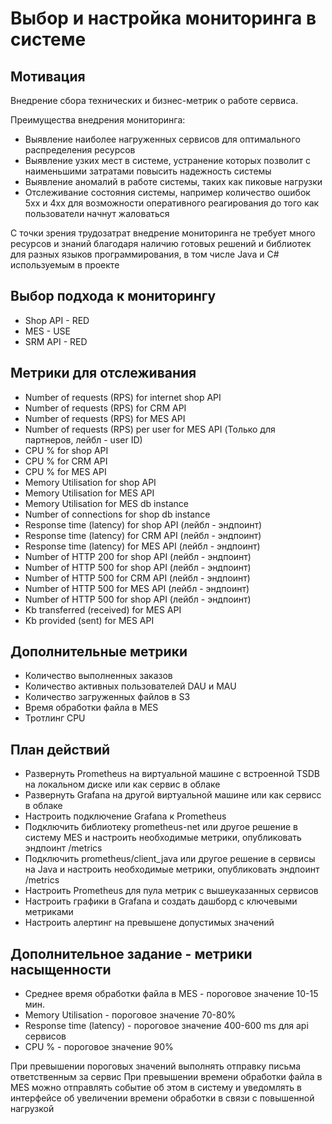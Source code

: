 # Выбор и настройка мониторинга в системе

## Мотивация

Внедрение сбора технических и бизнес-метрик о работе сервиса.

Преимущества внедрения мониторинга:
 - Выявление наиболее нагруженных сервисов для оптимального распределения ресурсов
 - Выявление узких мест в системе, устранение которых позволит с наименьшими затратами повысить надежность системы
 - Выявление аномалий в работе системы, таких как пиковые нагрузки
 - Отслеживание состояния системы, например количество ошибок 5xx и 4xx для возможности оперативного реагирования до того как пользователи начнут жаловаться

С точки зрения трудозатрат внедрение мониторинга не требует много ресурсов и знаний благодаря наличию готовых решений и библиотек для разных языков программирования,
в том числе Java и C# используемым в проекте 

## Выбор подхода к мониторингу

- Shop API - RED
- MES - USE
- SRM API - RED

## Метрики для отслеживания

- Number of requests (RPS) for internet shop API
- Number of requests (RPS) for CRM API
- Number of requests (RPS) for MES API
- Number of requests (RPS) per user for MES API (Только для партнеров, лейбл - user ID)
- CPU % for shop API 
- CPU % for CRM API 
- CPU % for MES API
- Memory Utilisation for shop API
- Memory Utilisation for MES API
- Memory Utilisation for MES db instance
- Number of connections for shop db instance
- Response time (latency) for shop API (лейбл - эндпоинт)
- Response time (latency) for CRM API (лейбл - эндпоинт)
- Response time (latency) for MES API (лейбл - эндпоинт)
- Number of HTTP 200 for shop API (лейбл - эндпоинт)
- Number of HTTP 500 for shop API (лейбл - эндпоинт)
- Number of HTTP 500 for CRM API (лейбл - эндпоинт)
- Number of HTTP 500 for MES API (лейбл - эндпоинт)
- Number of HTTP 500 for shop API (лейбл - эндпоинт)
- Kb transferred (received) for MES API
- Kb provided (sent) for MES API

## Дополнительные метрики

- Количество выполненных заказов
- Количество активных пользователей DAU и MAU
- Количество загруженных файлов в S3
- Время обработки файла в MES
- Тротлинг CPU

## План действий

- Развернуть Prometheus на виртуальной машине c встроенной TSDB на локальном диске или как сервис в облаке
- Развернуть Grafana на другой виртуальной машине или как сервисс в облаке
- Настроить подключение Grafana к Prometheus
- Подключить библиотеку prometheus-net или другое решение в систему MES и настроить необходимые метрики, опубликовать эндпоинт /metrics
- Подключить prometheus/client_java или другое решение в сервисы на Java и настроить необходимые метрики, опубликовать эндпоинт /metrics
- Настроить Prometheus для пула метрик с вышеуказанных сервисов
- Настроить графики в Grafana и создать дашборд с ключевыми метриками
- Настроить алертинг на превышене допустимых значений

## Дополнительное задание - метрики насыщенности
- Среднее время обработки файла в MES - пороговое значение 10-15 мин.
- Memory Utilisation - пороговое значение 70-80%
- Response time (latency) - пороговое значение 400-600 ms для api сервисов
- CPU % - пороговое значение 90%

При превышении пороговых значений выполнять отправку письма ответственным за сервис
При превышении времени обработки файла в MES можно отправлять событие об этом в систему и уведомлять в интерфейсе об увеличении времени обработки в связи с повышенной нагрузкой
